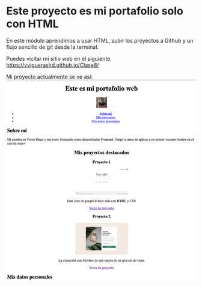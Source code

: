 # Este proyecto es mi portafolio solo con HTML

En este módulo aprendimos a usar HTML, subir los proyectos a Github y un flujo sencillo de git desde la terminal.

Puedes vicitar mi sitio web en el siguiente <https://vviguerashd.github.io/Clase8/>

Mi proyecto actualmente se ve así: ![Proyecto de portafolio](./proy3.png)